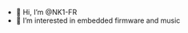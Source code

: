 - 👋 Hi, I’m @NK1-FR
- 👀 I’m interested in embedded firmware and music

<!---
NK1-FR/NK1-FR is a ✨ special ✨ repository because its `README.md` (this file) appears on your GitHub profile.
You can click the Preview link to take a look at your changes.
--->
